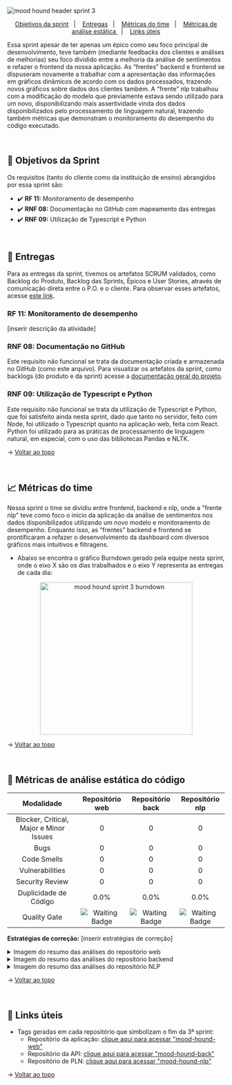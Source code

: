 <span id="topo">

![mood hound header sprint 3](https://github.com/The-Bugger-Ducks/mood-hound-documentation/assets/79321198/6b59b4fd-d5d9-4d6b-ab09-f90791c75c2e)

<p align="center">
    <a href="#objetivos">Objetivos da sprint</a>  &nbsp |&nbsp &nbsp
    <a href="#entregas">Entregas</a> &nbsp |&nbsp &nbsp
    <a href="#metricas">Métricas do time</a> &nbsp |&nbsp &nbsp
    <a href="#analise">Métricas de análise estática </a> &nbsp |&nbsp &nbsp
    <a href="#links">Links úteis</a>
</p>

Essa sprint apesar de ter apenas um épico como seu foco principal de desenvolvimento, teve também (mediante feedbacks dos clientes e análises de melhorias) seu foco dividido entre a melhoria da análise de sentimentos e refazer o frontend da nossa aplicação. As “frentes” backend e frontend se dispuseram novamente a trabalhar com a apresentação das informações em gráficos dinâmicos de acordo com os dados processados, trazendo novos gráficos sobre dados dos clientes também.  A “frente” nlp trabalhou com a modificação do modelo que previamente estava sendo utilizado para um novo, disponibilizando mais assertividade vinda dos dados disponibilizados pelo processamento de linguagem natural, trazendo também métricas que demonstram o monitoramento do desempenho do código executado.

<br />

<span id="objetivos">
    
## :dart: Objetivos da Sprint
Os requisitos (tanto do cliente como da instituição de ensino) abrangidos por essa sprint são:

- :heavy_check_mark: **RF 11:** Monitoramento de desempenho
- :heavy_check_mark: **RNF 08:** Documentação no GitHub com mapeamento das entregas
- :heavy_check_mark: **RNF 09:** Utilização de Typescript e Python

<br />

<span id="entregas">
        
## 📲 Entregas
Para as entregas da sprint, tivemos os artefatos SCRUM validados, como Backlog do Produto, Backlog das Sprints, Épicos e User Stories, através de comunicação direta entre o P.O. e o cliente. Para observar esses artefatos, acesse [este link](https://github.com/The-Bugger-Ducks/mood-hound-documentation#backlogs).

### RF 11: Monitoramento de desempenho

[inserir descrição da atividade]

### RNF 08: Documentação no GitHub

Este requisito não funcional se trata da documentação criada e armazenada no GitHub (como este arquivo). Para visualizar os artefatos da sprint, como backlogs (do produto e da sprint) acesse a [documentação geral do projeto](https://github.com/The-Bugger-Ducks/mood-hound-documentation).

### RNF 09: Utilização de Typescript e Python

Este requisito não funcional se trata da utilização de Typescript e Python, que foi satisfeito ainda nesta sprint, dado que tanto no servidor, feito com Node, foi utilizado o Typescript quanto na aplicação web, feita com React. Python foi utilizado para as práticas de processamento de linguagem natural, em especial, com o uso das bibliotecas Pandas e NLTK.

→ [Voltar ao topo](#topo)

<br />

<span id="metricas">
    
## :chart_with_upwards_trend: Métricas do time
Nessa sprint o time se dividiu entre frontend, backend e nlp, onde a "frente nlp" teve como foco o início da aplicação da análise de sentimentos nos dados disponibilizados utilizando um novo modelo e monitoramento do desempenho. Enquanto isso, as “frentes” backend e frontend se prontificaram a refazer o desenvolvimento da dashboard com diversos gráficos mais intuitivos e filtragens.
- Abaixo se encontra o gráfico Burndown gerado pela equipe nesta sprint, onde o eixo X são os dias trabalhados e o eixo Y representa as entregas de cada dia:
    
<div align="center">
    
<img width="353" alt="mood hound sprint 3 burndown" src="https://github.com/The-Bugger-Ducks/mood-hound-documentation/assets/79321198/fabe4784-e9d4-42f9-9677-c1dd1817a435">

</div>

→ [Voltar ao topo](#topo)

<br />

<span id="analise">

## 🐞 Métricas de análise estática do código

<div align="center">

|               Modalidade                |                                                Repositório web                                                |                                               Repositório back                                                |                                                Repositório nlp                                                |
| :-------------------------------------: | :-----------------------------------------------------------------------------------------------------------: | :-----------------------------------------------------------------------------------------------------------: | :-----------------------------------------------------------------------------------------------------------: |
| Blocker, Critical, Major e Minor Issues |                                                       0                                                       |                                                       0                                                       |                                                       0                                                       |
|                  Bugs                   |                                                       0                                                       |                                                       0                                                       |                                                       0                                                       |
|               Code Smells               |                                                       0                                                       |                                                       0                                                       |                                                       0                                                       |
|             Vulnerabilities             |                                                       0                                                       |                                                       0                                                       |                                                       0                                                       |
|             Security Review             |                                                       0                                                       |                                                       0                                                       |                                                       0                                                       |
|          Duplicidade de Código          |                                                     0.0%                                                      |                                                     0.0%                                                      |                                                     0.0%                                                      |
|              Quality Gate               | <img src="https://img.shields.io/badge/Waiting-FFFFFF?style=for-the-badge&logoColor=white" alt="Waiting Badge"> | <img src="https://img.shields.io/badge/Waiting-FFFFFF?style=for-the-badge&logoColor=white" alt="Waiting Badge"> | <img src="https://img.shields.io/badge/Waiting-FFFFFF?style=for-the-badge&logoColor=white" alt="Waiting Badge"> |

</div>

**Estratégias de correção:** [inserir estratégias de correção]

<details>
<summary>Imagem do resumo das análises do repositório web</summary>

[inserir imagens]

</details>

<details>
<summary>Imagem do resumo das análises do repositório backend</summary>

[inserir imagens]

</details>

<details>
<summary>Imagem do resumo das análises do repositório NLP</summary>

[inserir imagens]

</details>

→ [Voltar ao topo](#topo)

<span id="links">

<br/>
    
## :link: Links úteis

- Tags geradas em cada repositório que simbolizam o fim da 3ª sprint:
  - Repositório da aplicação: [clique aqui para acessar "mood-hound-web"](https://github.com/The-Bugger-Ducks/mood-hound-web)
  - Repositório da API: [clique aqui para acessar "mood-hound-back"](https://github.com/The-Bugger-Ducks/mood-hound-back)
  - Repositório de PLN: [clique aqui para acessar "mood-hound-nlp"](https://github.com/The-Bugger-Ducks/mood-hound-nlp)

→ [Voltar ao topo](#topo)

